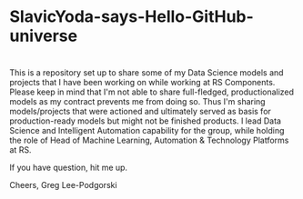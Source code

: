 # SlavicYoda-says-Hello-GitHub-universe
#
This is a repository set up to share some of my Data Science models and projects that I have been working  on while working at RS Components.
Please keep in mind that I'm not able to share full-fledged, productionalized models as my contract prevents me from doing so.
Thus I'm sharing models/projects that were actioned and ultimately served as basis for production-ready models but might not be finished products.
I lead Data Science and Intelligent Automation capability for the group, while holding the role of Head of Machine Learning, Automation & Technology Platforms at RS.

If you have question, hit me up.

Cheers,
Greg Lee-Podgorski
